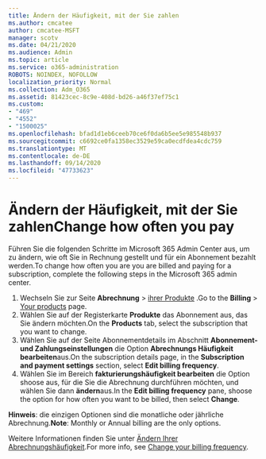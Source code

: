 ```yaml
---
title: Ändern der Häufigkeit, mit der Sie zahlen
ms.author: cmcatee
author: cmcatee-MSFT
manager: scotv
ms.date: 04/21/2020
ms.audience: Admin
ms.topic: article
ms.service: o365-administration
ROBOTS: NOINDEX, NOFOLLOW
localization_priority: Normal
ms.collection: Adm_O365
ms.assetid: 81423cec-8c9e-408d-bd26-a46f37ef75c1
ms.custom:
- "469"
- "4552"
- "1500025"
ms.openlocfilehash: bfad1d1eb6ceeb70ce6f0da6b5ee5e985548b937
ms.sourcegitcommit: c6692ce0fa1358ec3529e59ca0ecdfdea4cdc759
ms.translationtype: MT
ms.contentlocale: de-DE
ms.lasthandoff: 09/14/2020
ms.locfileid: "47733623"
---
```

# <a name="change-how-often-you-pay"></a><span data-ttu-id="ce884-102">Ändern der Häufigkeit, mit der Sie zahlen</span><span class="sxs-lookup"><span data-stu-id="ce884-102">Change how often you pay</span></span>

<span data-ttu-id="ce884-103">Führen Sie die folgenden Schritte im Microsoft 365 Admin Center aus, um zu ändern, wie oft Sie in Rechnung gestellt und für ein Abonnement bezahlt werden.</span><span class="sxs-lookup"><span data-stu-id="ce884-103">To change how often you are you are billed and paying for a subscription, complete the following steps in the Microsoft 365 admin center.</span></span>

1. <span data-ttu-id="ce884-104">Wechseln Sie zur Seite **Abrechnung**  >  [ihrer Produkte](https://go.microsoft.com/fwlink/p/?linkid=842054) .</span><span class="sxs-lookup"><span data-stu-id="ce884-104">Go to the **Billing** > [Your products](https://go.microsoft.com/fwlink/p/?linkid=842054) page.</span></span>
2. <span data-ttu-id="ce884-105">Wählen Sie auf der Registerkarte **Produkte** das Abonnement aus, das Sie ändern möchten.</span><span class="sxs-lookup"><span data-stu-id="ce884-105">On the **Products** tab, select the subscription that you want to change.</span></span> 
3. <span data-ttu-id="ce884-106">Wählen Sie auf der Seite Abonnementdetails im Abschnitt **Abonnement-und Zahlungseinstellungen** die Option **Abrechnungs Häufigkeit bearbeiten**aus.</span><span class="sxs-lookup"><span data-stu-id="ce884-106">On the subscription details page, in the **Subscription and payment settings** section, select **Edit billing frequency**.</span></span>
4. <span data-ttu-id="ce884-107">Wählen Sie im Bereich **fakturierungshäufigkeit bearbeiten** die Option shoose aus, für die Sie die Abrechnung durchführen möchten, und wählen Sie dann **ändern**aus.</span><span class="sxs-lookup"><span data-stu-id="ce884-107">In the **Edit billing frequency** pane, shoose the option for how often you want to be billed, then select **Change**.</span></span>

<span data-ttu-id="ce884-108">**Hinweis**: die einzigen Optionen sind die monatliche oder jährliche Abrechnung.</span><span class="sxs-lookup"><span data-stu-id="ce884-108">**Note**: Monthly or Annual billing are the only options.</span></span>

<span data-ttu-id="ce884-109">Weitere Informationen finden Sie unter [Ändern Ihrer Abrechnungshäufigkeit](https://docs.microsoft.com/microsoft-365/commerce/billing-and-payments/change-payment-frequency).</span><span class="sxs-lookup"><span data-stu-id="ce884-109">For more info, see [Change your billing frequency](https://docs.microsoft.com/microsoft-365/commerce/billing-and-payments/change-payment-frequency).</span></span>
